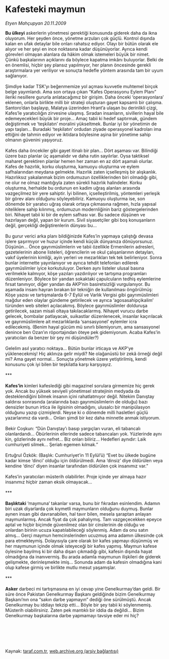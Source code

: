 # Kafesteki maymun

*Etyen Mahçupyan 20.11.2009*

<div class="taraf_structure_2col_1zq">
<div class="margen_n">



 <p><b>Bu ülkeyi</b> askerlerin yönetmesi gerektiği konusunda giderek daha da ikna oluyorum. Her şeyden önce, yönetme arzuları çok güçlü. Kontrol dışında kalan en ufak detaylar bile onları rahatsız ediyor. Olayı bir bütün olarak ele alıyor ve her şeyi en ince noktasına kadar düşünüyorlar. Ayrıca kendi görevleri olmayan alanlara da hâkim olmak istemeleri büyük bir nimet. Çünkü başkalarının açıklarını da böylece kapatma imkânı buluyorlar. Belki de en önemlisi, hiçbir şey plansız yapılmıyor, her planın öncesinde gerekli araştırmalara yer veriliyor ve sonuçta hedefle yöntem arasında tam bir uyum sağlanıyor. <br/><br/>Şimdiye kadar TSK’yı beğenmemize yol açması kuvvetle muhtemel birçok belge yayımlandı. Ama son ortaya çıkan “Kafes Operasyonu Eylem Planı” ileriki nesillere gururla anlatacağımız bir girişim. Daha önceki ‘operasyonlara’ eklenen, onlarla birlikte milli bir strateji oluşturan gayet kapsamlı bir çalışma. Santoro’dan başlayıp, Malatya üzerinden Hrant’a ulaşan bu derinlikli çizgi, Kafes’le yaratıcılığın zirvesine ulaşmış. Sıradan insanların, sivillerin hayal bile edemeyecekleri büyük bir proje... Amaç tabii ki hedef saptırmak, gündem değiştirmek ve ‘teşkilatın’ moralini yükseltmek. Bunlar iyi bir yönetimin de yapı taşları... Buradaki ‘teşkilatın’ ordudan ziyade operasyonel kadroları ima ettiğini de tahmin ediyor ve iktidara böylesine aşina bir yönetime sahip olmanın güvenini yaşıyoruz. <br/><br/>Kafes daha öncekiler gibi gayet itinalı bir plan... Dört aşaması var. Bilindiği üzere bazı planlar üç aşamalıdır ve daha rutin sayılırlar. Oysa taktiksel maharet gerektiren planlar hemen her zaman en az dört aşamalı olurlar. Kafes de hazırlık, korku oluşturma, kamuoyu oluşturma ve eylem safhalarından meydana gelmekte. Hazırlık zaten içselleşmiş bir alışkanlık. Hazırlıksız yakalanmak bizim ordumuzun özelliklerinden biri olmadığı gibi, ne olur ne olmaz mantığıyla zaten sürekli hazırlık halindeler. Korku oluşturma, herhalde bu ordunun en kadim uğraş alanları arasında vazgeçilmez bir yere sahiptir. İyi bilinen, içselleştirilmiş, yöntemleri yerleşik bir görev alanı olduğunu söyleyebiliriz. Kamuoyu oluşturma ise, son dönemde bir yaratıcı uğraş olarak ortaya çıkmasına rağmen, hızla yapısal niteliklere sahip kılınmış, ordumuzun modernliğinin bariz göstergelerinden biri. Nihayet tabii ki bir de eylem safhası var. Bu sadece düşünen ve hazırlayan değil, yapan bir kurum. Sivil siyasetçiler gibi boş konuşanların değil, gerçekliği değiştirenlerin dünyası bu... <br/><br/>Bu gurur verici arka planı bildiğinizde Kafes’in yapmaya çalıştığı devasa işlere şaşırmıyor ve huzur içinde kendi küçük dünyanıza dönüyorsunuz. Düşünün... Önce gayrımüslimlerin ve tabii özellikle Ermenilerin adresleri, gazetelerinin abone listeleri, öğrencilerin ve okul çalışanlarının detayları, vakıf üyelerinin kimliği, ayin yerleri ve mezarlıkları tek tek belirleniyor. Sonra bunlar internette yayınlanıyor ve ayrıca tehdit telefonları edilerek gayrımüslimler iyice korkutuluyor. Derken aynı listeler ulusal basına verilmekle kalmıyor, köşe yazıları yazdırılıyor ve tartışma programları düzenleniyor. Böylece bir yandan sokaktaki çapulcuların tedhiş eylemlerine fırsat tanınıyor, diğer yandan da AKP’nin basiretsizliği vurgulanıyor. Bu aşamada insanı hayran bırakan bir tekniğin de kullanılması öngörülmüş: Köşe yazısı ve tartışmalarda 6-7 Eylül ve Varlık Vergisi gibi gayrımüslimleri mağdur eden olaylar gündeme getirilecek ve ayrıca ‘agosasahipçikalim’ türünden web siteleri açılacakmış. Böylece gayrımüslimler dolduruşa getirilecek, sazan misali oltaya takılacaklarmış. Nihayet vurucu darbe gelecek, bombalar patlayacak, suikastlar düzenlenecek, insanlar kaçırılacak ve gayrımüslimlere ait mezarlıklarda ‘sansasyonel’ eylemler icra edilecekmiş. (Benim hayal gücüm mü sınırlı bilemiyorum, ama sansasyonel denince ben Ozan’ın röportajından öteye pek gidemiyorum. Acaba Kafes’in yaratıcıları da benzer bir şey mi düşündüler?) <br/><br/>Gelelim asıl yaratıcı noktaya... Bütün bunlar irticaya ve AKP’ye yüklenecekmiş! Hiç aklınıza gelir miydi? Ne olağanüstü bir zekâ örneği değil mi? Ama gayet normal... Sonuçta yönetmek üzere yetiştirilmiş, kendi konusunu çok iyi bilen bir teşkilatla karşı karşıyayız. <br/><br/>***<b> <br/><br/>Kafes’in</b> kimleri kafeslediği gibi magazinel sorulara girmemize hiç gerek yok. Ancak bu yüksek seviyeli yönetimsel stratejinin medyada da desteklendiğini bilmek insanın içini rahatlatmıyor değil. Nitekim Danıştay saldırısı sonrasında (aralarında bazı gayrımüslimlerin de olduğu) bazı densizler bunun irtica ile ilgisinin olmadığını, ulusalcı bir manipülasyon olduğunu yazıp çizmişlerdi. Neyse ki o dönemde milli hasletleri güçlü yazarlarımız da vardı... Onları şimdi bir kez daha minnetle anmak istiyorum. <br/><br/>Bekir Coşkun: “Dün Danıştay’ı basıp yargıçları vuran, eli tabancalı olanlardandı... Öbürlerinin ellerinde sadece tabancaları yok. Yüzlerinde aynı kin, gözlerinde aynı nefret... Biz onları biliriz... Hedefleri aynıdır: Laik cumhuriyeti silmek... Şeriatı egemen kılmak.” <br/><br/>Ertuğrul Özkök: (Başlık: Cumhuriyet’in 11 Eylül’ü) “Evet bu ülkede bugüne kadar kimse ‘dinci’ olduğu için öldürülmedi. Ama ‘dinsiz’ diye öldürülen veya kendine ‘dinci’ diyen insanlar tarafından öldürülen çok insanımız var.” <br/><br/>Kafes’in yaratıcıları müsterih olabilirler. Proje içinde yer almaya hazır insanımız hiçbir zaman eksik olmayacak... <br/><br/>***<b> <br/><br/>Başlıktaki</b> ‘maymuna’ takanlar varsa, bunu bir fıkradan esinlendim. Adamın biri uzak diyarlarda çok kıymetli maymunların olduğunu duymuş. Bunlar aynen insan gibi davranabilen, hal tavır bilen, mesela şaraptan anlayan maymunlarmış. Ancak fiyat da çok pahalıymış. Tam vazgeçecekken epeyce aptal ve hiçbir biçimde güvenilmez olan bir cinslerinin de olduğu ve onlardan birinin ucuza kapatılabileceği söylenmiş. Adam da onu satın almış... Gerçi maymun hemcinslerinden ucuzmuş ama adamın ülkesinde çok para etmekteymiş. Dolayısıyla çare olarak bir kafes yapmayı düşünmüş ve her maymunun içinde olmak isteyeceği bir kafes yapmış. Maymun kafese öylesine bayılmış ki bir daha dışarı çıkmadığı gibi, kafesin dışında hayat olmadığına da inanıvermiş. Bu arada adamla maymunun ilişkileri de giderek gelişmekte, derinleşmekte imiş... Sonunda adam da kafesin olmadığına kani olup kafese girmiş ve birlikte mutlu mesut yaşamışlar. <br/><br/>***<b> <br/><br/>Asker</b> darbeci mi tartışmasına en iyi cevap yine Genelkurmay’dan geldi. Bir süre önce Pakistan Genelkurmay Başkanı geldiğinde bizim Genelkurmay Başkanı’nın ona “sakın darbe yapmayın” dediği öne sürülmüştü. Ancak Genelkurmay bu iddiayı tekzip etti... Böyle bir şey tabii ki söylenmemiş. Müsterih olabilirsiniz. Zaten pek mantıklı bir iddia da değildi... Bizim Genelkurmay başkalarına darbe yapmamayı tavsiye eder mi hiç?</p>
<br/>
<br/>
<br/>



<br/>


<div id="taraf_not">
</div>

</div>


</div>

Kaynak: [taraf.com.tr](http://taraf.com.tr:80/makale/8596.htm), [web.archive.org (arşiv bağlantısı)](http://web.archive.org/web/20100213121515/http://taraf.com.tr:80/makale/8596.htm)
